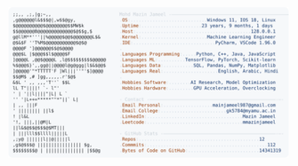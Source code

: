 <picture>
  <source srcset="https://raw.githubusercontent.com/mmazinjameel/mmazinjameel/main/dark_mode.svg?v=1754454981" media="(prefers-color-scheme: dark)">
  <img src="https://raw.githubusercontent.com/mmazinjameel/mmazinjameel/main/light_mode.svg?v=1754454981">
</picture>

